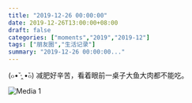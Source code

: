```yaml
---
title: "2019-12-26 00:00:00"
date: 2019-12-26T13:00:00+08:00
draft: false
categories: ["moments","2019","2019-12"]
tags: ["朋友圈","生活记录"]
summary: "2019-12-26 00:00:00..."
---
```


(๐•̆ ·̭ •̆๐) 减肥好辛苦，看着眼前一桌子大鱼大肉都不能吃。

![Media 1](/Moments/photos/2019-12-26/201912260000000.jpg)

